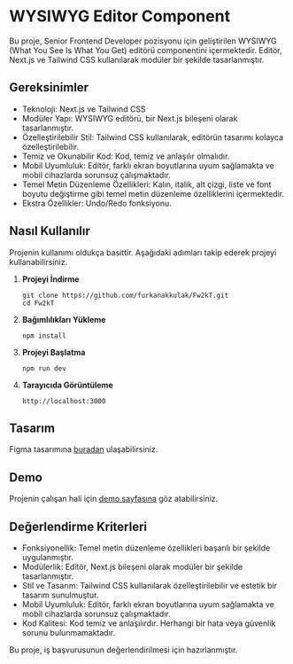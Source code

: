 # WYSIWYG Editor Component

Bu proje, Senior Frontend Developer pozisyonu için geliştirilen WYSIWYG (What You See Is What You Get) editörü componentini içermektedir. Editör, Next.js ve Tailwind CSS kullanılarak modüler bir şekilde tasarlanmıştır.

## Gereksinimler

- Teknoloji: Next.js ve Tailwind CSS
- Modüler Yapı: WYSIWYG editörü, bir Next.js bileşeni olarak tasarlanmıştır.
- Özelleştirilebilir Stil: Tailwind CSS kullanılarak, editörün tasarımı kolayca özelleştirilebilir.
- Temiz ve Okunabilir Kod: Kod, temiz ve anlaşılır olmalıdır.
- Mobil Uyumluluk: Editör, farklı ekran boyutlarına uyum sağlamakta ve mobil cihazlarda sorunsuz çalışmaktadır.
- Temel Metin Düzenleme Özellikleri: Kalın, italik, alt çizgi, liste ve font boyutu değiştirme gibi temel metin düzenleme özelliklerini içermektedir.
- Ekstra Özellikler: Undo/Redo fonksiyonu.

## Nasıl Kullanılır

Projenin kullanımı oldukça basittir. Aşağıdaki adımları takip ederek projeyi kullanabilirsiniz.

1. **Projeyi İndirme**

   ```
   git clone https://github.com/furkanakkulak/Fw2kT.git
   cd Fw2kT
   ```

2. **Bağımlılıkları Yükleme**

   ```
   npm install
   ```

3. **Projeyi Başlatma**

   ```
   npm run dev
   ```

4. **Tarayıcıda Görüntüleme**
   ```
   http://localhost:3000
   ```

## Tasarım

Figma tasarımına [buradan](https://www.figma.com/file/QLTqRuOwV5VdnjHCfUgeqv/Piton-Technology-Text-Editor?type=design&node-id=0%3A1&mode=design&t=OJILd9f6dySnDfsg-1) ulaşabilirsiniz.

## Demo

Projenin çalışan hali için [demo sayfasına](https://fw2kt.vercel.app/) göz atabilirsiniz.

## Değerlendirme Kriterleri

- Fonksiyonellik: Temel metin düzenleme özellikleri başarılı bir şekilde uygulanmıştır.
- Modülerlik: Editör, Next.js bileşeni olarak modüler bir şekilde tasarlanmıştır.
- Stil ve Tasarım: Tailwind CSS kullanılarak özelleştirilebilir ve estetik bir tasarım sunulmuştur.
- Mobil Uyumluluk: Editör, farklı ekran boyutlarına uyum sağlamakta ve mobil cihazlarda sorunsuz çalışmaktadır.
- Kod Kalitesi: Kod temiz ve anlaşılırdır. Herhangi bir hata veya güvenlik sorunu bulunmamaktadır.

Bu proje, iş başvurusunun değerlendirilmesi için hazırlanmıştır.

